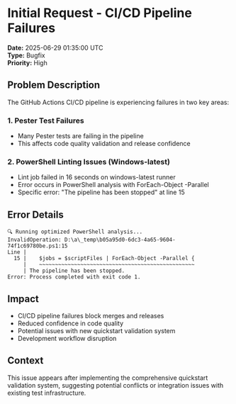 # Initial Request - CI/CD Pipeline Failures

**Date:** 2025-06-29 01:35:00 UTC  
**Type:** Bugfix  
**Priority:** High  

## Problem Description

The GitHub Actions CI/CD pipeline is experiencing failures in two key areas:

### 1. Pester Test Failures
- Many Pester tests are failing in the pipeline
- This affects code quality validation and release confidence

### 2. PowerShell Linting Issues (Windows-latest)
- Lint job failed in 16 seconds on windows-latest runner
- Error occurs in PowerShell analysis with ForEach-Object -Parallel
- Specific error: "The pipeline has been stopped" at line 15

## Error Details

```
🔍 Running optimized PowerShell analysis...
InvalidOperation: D:\a\_temp\b05a95d0-6dc3-4a65-9604-74f1c69780be.ps1:15
Line |
  15 |    $jobs = $scriptFiles | ForEach-Object -Parallel {
     |    ~~~~~~~~~~~~~~~~~~~~~~~~~~~~~~~~~~~~~~~~~~~~~~~~~
     | The pipeline has been stopped.
Error: Process completed with exit code 1.
```

## Impact

- CI/CD pipeline failures block merges and releases
- Reduced confidence in code quality
- Potential issues with new quickstart validation system
- Development workflow disruption

## Context

This issue appears after implementing the comprehensive quickstart validation system, suggesting potential conflicts or integration issues with existing test infrastructure.